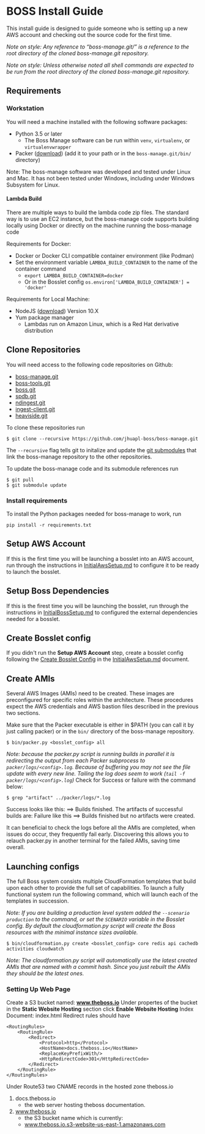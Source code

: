 # BOSS Install Guide

This install guide is designed to guide someone who is setting up a new AWS
account and checking out the source code for the first time.

*Note on style: Any reference to “boss-manage.git/” is a reference to the root
directory of the cloned boss-manage.git repository.*

*Note on style: Unless otherwise noted all shell commands are expected to be run
from the root directory of the cloned boss-manage.git repository.*

## Requirements

### Workstation
You will need a machine installed with the following software packages:
* Python 3.5 or later
  - The Boss Manage software can be run within `venv`, `virtualenv`, or `virtualenvwrapper`
* Packer ([download](https://www.packer.io/)) (add it to your path or in the `boss-manage.git/bin/` directory)

Note: The boss-manage software was developed and tested under Linux and Mac. It has not been tested under Windows, including under Windows Subsystem for Linux.

#### Lambda Build
There are multiple ways to build the lambda code zip files. The standard way is to use an EC2 instance, but the boss-manage code supports building locally using Docker or directly on the machine running the boss-manage code

Requirements for Docker:
* Docker or Docker CLI compatible container environment (like Podman)
* Set the environment variable `LAMBDA_BUILD_CONTAINER` to the name of the container command
  - `export LAMBDA_BUILD_CONTAINER=docker`
  - Or in the Bosslet config `os.environ['LAMBDA_BUILD_CONTAINER'] = 'docker'`

Requirements for Local Machine:
* NodeJS ([download](https://nodejs.org/en/download/)) Version 10.X
* Yum package manager
  - Lambdas run on Amazon Linux, which is a Red Hat derivative distribution

## Clone Repositories
You will need access to the following code repositories on Github:
* [boss-manage.git](https://github.com/jhuapl-boss/boss-manage)
* [boss-tools.git](https://github.com/jhuapl-boss/boss-tools)
* [boss.git](https://github.com/jhuapl-boss/boss)
* [spdb.git](https://github.com/jhuapl-boss/spdb)
* [ndingest.git](https://github.com/jhuapl-boss/ndingest)
* [ingest-client.git](https://github.com/jhuapl-boss/ingest-client)
* [heaviside.git](https://github.com/jhuapl-boss/heaviside.git)

To clone these repositories run

```shell
$ git clone --recursive https://github.com/jhuapl-boss/boss-manage.git
```

The `--recursive` flag tells git to initalize and update the [git submodules](https://git-scm.com/book/en/v2/Git-Tools-Submodules) that link the boss-manage repository to the other repositories.

To update the boss-manage code and its submodule references run

```shell
$ git pull
$ git submodule update
```

### Install requirements
To install the Python packages needed for boss-manage to work, run

```shell
pip install -r requirements.txt
```

## Setup AWS Account
If this is the first time you will be launching a bosslet into an AWS account, run through the instructions in [InitialAwsSetup.md](InitialAwsSetup.md) to configure it to be ready to launch the bosslet.

## Setup Boss Dependencies
If this is the firest time you will be launching the bosslet, run through the instructions in [InitialBossSetup.md](InitialBossSetup.md) to configured the external dependencies needed for a bosslet.

## Create Bosslet config
If you didn't run the **Setup AWS Account** step, create a bosslet config following the [Create Bosslet Config](InitialAwsSetup.md#Create-Bosslet-Config) in the [InitialAwsSetup.md](InitialAwsSetup.md) document.

## Create AMIs
Several AWS Images (AMIs) need to be created. These images are preconfigured for
specific roles within the architecture. These procedures expect the AWS
credentials and AWS bastion files described in the previous two sections.

Make sure that the Packer executable is either in $PATH (you can call it by just
calling packer) or in the `bin/` directory of the boss-manage repository.

```shell
$ bin/packer.py <bosslet_config> all
```

*Note: because the packer.py script is running builds in parallel it is redirecting
the output from each Packer subprocess to `packer/logs/<config>.log`. Because of
buffering you may not see the file update with every new line. Tailing the log
does seem to work (`tail -f packer/logs/<config>.log`)*
Check for Success or failure with the command below:
```shell
$ grep "artifact" ../packer/logs/*.log
```

Success looks like this:
==> Builds finished. The artifacts of successful builds are:
Failure like this
==> Builds finished but no artifacts were created.

It can beneficial to check the logs before all the AMIs are completed, 
when issues do occur, they frequently fail early.  Discovering this 
allows you to relauch packer.py in another terminal for the failed AMIs,
saving time overall.

## Launching configs
The full Boss system consists multiple CloudFormation templates that build upon each other to provide the full set of capabilities. To launch a fully functional system run the following command, which will launch each of the templates in succession.

*Note: If you are building a production level system added the `--scenario production` to the command, or set the `SCENARIO` variable in the Bosslet config. By default the cloudformation.py script will create the Boss resources with the minimal instance sizes available.*
```shell
$ bin/cloudformation.py create <bosslet_config> core redis api cachedb activities cloudwatch
```

*Note: The cloudformation.py script will automatically use the latest created AMIs
that are named with a commit hash. Since you just rebuilt the AMIs they should be
the latest ones.*

### Setting Up Web Page
Create a S3 bucket named: **www.theboss.io**
Under propertes of the bucket in the **Static Website Hosting** section
click **Enable Website Hosting**
Index Document: index.html
Redirect rules should have
```
<RoutingRules>
    <RoutingRule>
        <Redirect>
            <Protocol>http</Protocol>
            <HostName>docs.theboss.io</HostName>
            <ReplaceKeyPrefixWith/>
            <HttpRedirectCode>301</HttpRedirectCode>
        </Redirect>
    </RoutingRule>
</RoutingRules>
```

Under Route53 two CNAME records in the hosted zone theboss.io 
1. docs.theboss.io 
    * the web server hosting theboss documentation.
2. www.theboss.io
    * the S3 bucket name which is currently:
    * www.theboss.io.s3-website-us-east-1.amazonaws.com
